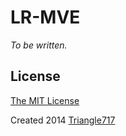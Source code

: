# LR-MVE #

_To be written._

## License ##
[The MIT License](LICENSE)

Created 2014 [Triangle717](http://le717.github.io)
